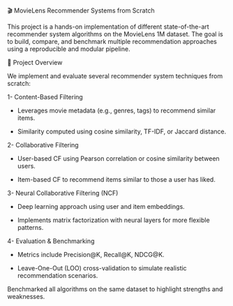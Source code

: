 🎬 MovieLens Recommender Systems from Scratch

This project is a hands-on implementation of different state-of-the-art recommender system algorithms on the MovieLens 1M dataset. The goal is to build, compare, and benchmark multiple recommendation approaches using a reproducible and modular pipeline.

🚀 Project Overview

We implement and evaluate several recommender system techniques from scratch:

1- Content-Based Filtering

 * Leverages movie metadata (e.g., genres, tags) to recommend similar items.

 * Similarity computed using cosine similarity, TF-IDF, or Jaccard distance.

2- Collaborative Filtering

 * User-based CF using Pearson correlation or cosine similarity between users.

 * Item-based CF to recommend items similar to those a user has liked.

3- Neural Collaborative Filtering (NCF)

 * Deep learning approach using user and item embeddings.

 * Implements matrix factorization with neural layers for more flexible patterns.

4- Evaluation & Benchmarking

 * Metrics include Precision@K, Recall@K, NDCG@K.

 * Leave-One-Out (LOO) cross-validation to simulate realistic recommendation scenarios.

Benchmarked all algorithms on the same dataset to highlight strengths and weaknesses.